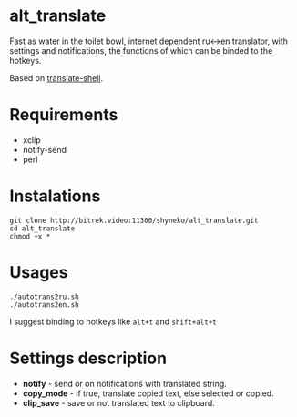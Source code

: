 # alt_translate

Fast as water in the toilet bowl, internet dependent ru<->en translator, with settings and notifications, the functions of which can be binded to the hotkeys.

Based on [translate-shell](https://www.soimort.org/translate-shell/).

# Requirements
* xclip
* notify-send
* perl

# Instalations
```
git clone http://bitrek.video:11300/shyneko/alt_translate.git
cd alt_translate
chmod +x *
```

# Usages
```
./autotrans2ru.sh
./autotrans2en.sh
```
I suggest binding to hotkeys like ```alt+t``` and ```shift+alt+t```

# Settings description

* **notify** - send or on notifications with translated string.
* **copy_mode** - if true, translate copied text, else selected or copied.
* **clip_save** - save or not translated text to clipboard.